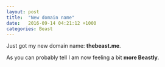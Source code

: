 ```yaml
---
layout: post
title:  "New domain name"
date:   2016-09-14 04:21:12 +1000
categories: Beast
---
```


Just got my new domain name: **thebeast.me**.

As you can probably tell I am now feeling a bit **more Beastly**.
